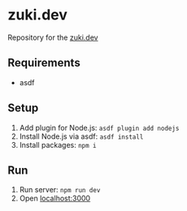 # zuki.dev

Repository for the [zuki.dev](https://zuki.dev)

## Requirements

- asdf

## Setup

1. Add plugin for Node.js: `asdf plugin add nodejs`
1. Install Node.js via asdf: `asdf install`
1. Install packages: `npm i`

## Run

1. Run server: `npm run dev`
1. Open [localhost:3000](http://localhost:3000)
